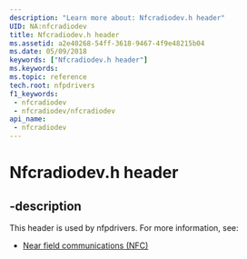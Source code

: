 ```yaml
---
description: "Learn more about: Nfcradiodev.h header"
UID: NA:nfcradiodev
title: Nfcradiodev.h header
ms.assetid: a2e40268-54ff-3618-9467-4f9e48215b04
ms.date: 05/09/2018
keywords: ["Nfcradiodev.h header"]
ms.keywords: 
ms.topic: reference
tech.root: nfpdrivers
f1_keywords:
 - nfcradiodev
 - nfcradiodev/nfcradiodev
api_name:
 - nfcradiodev
---
```


# Nfcradiodev.h header


## -description

This header is used by nfpdrivers. For more information, see:

- [Near field communications (NFC)](../_nfpdrivers/index.md)

